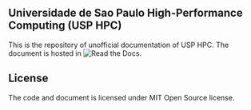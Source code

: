 ## Universidade de Sao Paulo High-Performance Computing (USP HPC)

This is the repository of unofficial documentation of USP HPC. The document is hosted in ![Read the Docs](https://usp-hpc.readthedocs.io/en/latest/).

## License

The code and document is licensed under MIT Open Source license.

